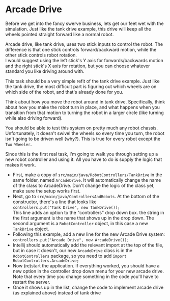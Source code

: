 Arcade Drive
============

Before we get into the fancy swerve business, lets get our feet wet with the simulation.
Just like the tank drive example, this drive will keep all the wheels pointed straight forward like a normal robot.

Arcade drive, like tank drive, uses two stick inputs to control the robot. The difference is that one stick controls
forward/backward motion, while the other stick controls robot rotation.  
I would suggest using the left stick's Y axis for forwards/backwards motion and the right stick's X axis for rotation,
but you can choose whatever standard you like driving around with.

This task should be a very simple refit of the tank drive example. Just like the tank drive, the most difficult part is
figuring out which wheels are on which side of the robot, and that's already done for you.

Think about how you move the robot around in tank drive. Specifically, think about how you make the robot turn in place,
and what happens when you transition from that motion to turning the robot in a larger circle (like turning while also driving forward).

You should be able to test this system on pretty much any robot chassis. Unfortunately, it doesn't swivel the wheels
so every time you turn, the robot isn't going to be driven well (why?). This is true for every robot except the `Two Wheeler`.


Since this is the first real task, I'm going to walk you through setting up a new robot controller and using it.
All you have to do is supply the logic that makes it work.

- First, make a copy of `src/main/java/RobotControllers/TankDrive` in the same folder, named `ArcadeDrive`.
It will automatically change the name of the class to ArcadeDrive. Don't change the logic of the class yet, make sure the setup works first.  
- Next, go to `src/main/java/ControllersAndRobots`. At the bottom of the constructor, there's a line that looks like  
`controllers.put("Tank Drive", new TankDrive());`  
This line adds an option to the "controllers" drop down box. the string in the first argument is the name that shows up
in the drop down. The second argument is a `RobotController` object, in this case a new `TankDrive` object.  
- Following this example, add a new line for the new Arcade Drive system:  
`controllers.put("Arcade Drive", new ArcadeDrive());`  
- Intellij should automatically add the relevant import at the top of the file, but in case it doesn't,
our new `ArcadeDrive` class is in the `RobotControllers` package, so you need to add `import RobotControllers.ArcadeDrive;`
- Now (re)start the application. If everything worked, you should have a new option in the controller drop down menu for your new arcade drive.  
Note that every time you change something in the code you'll have to restart the server.  
- Once it shows up in the list, change the code to implement arcade drive (as explained above) instead of tank drive
